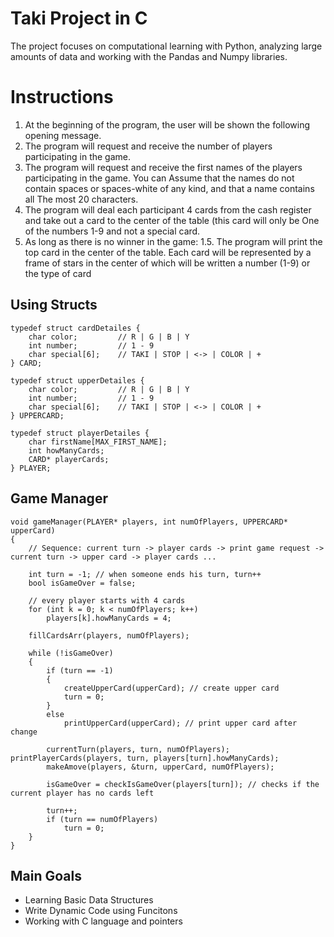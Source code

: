 # Taki Project in C

The project focuses on computational learning with Python, analyzing large amounts of data and working with the Pandas and Numpy libraries. 
# Instructions

1. At the beginning of the program, the user will be shown the following opening message.
2. The program will request and receive the number of players participating in the game.
3. The program will request and receive the first names of the players participating in the game. You can
Assume that the names do not contain spaces or spaces-white of any kind, and that a name contains all
The most 20 characters.
4. The program will deal each participant 4 cards from the cash register and take out a card to the center of the table (this card will only be
One of the numbers 1-9 and not a special card.
5. As long as there is no winner in the game:
1.5. The program will print the top card in the center of the table.
Each card will be represented by a frame of stars in the center of which will be written a number (1-9) or the type of card



## Using Structs 

```
typedef struct cardDetailes {
	char color;			// R | G | B | Y
	int number;			// 1 - 9
	char special[6];	// TAKI | STOP | <-> | COLOR | +
} CARD;

typedef struct upperDetailes {
	char color;			// R | G | B | Y
	int number;			// 1 - 9
	char special[6];	// TAKI | STOP | <-> | COLOR | +
} UPPERCARD;

typedef struct playerDetailes {
	char firstName[MAX_FIRST_NAME];
	int howManyCards;
	CARD* playerCards;
} PLAYER;

```
## Game Manager

```
void gameManager(PLAYER* players, int numOfPlayers, UPPERCARD* upperCard)
{
	// Sequence: current turn -> player cards -> print game request -> current turn -> upper card -> player cards ...

	int turn = -1; // when someone ends his turn, turn++
	bool isGameOver = false;

	// every player starts with 4 cards
	for (int k = 0; k < numOfPlayers; k++)
		players[k].howManyCards = 4;

	fillCardsArr(players, numOfPlayers);

	while (!isGameOver)
	{
		if (turn == -1)
		{
			createUpperCard(upperCard); // create upper card 
			turn = 0;
		}
		else
			printUpperCard(upperCard); // print upper card after change 

		currentTurn(players, turn, numOfPlayers);		printPlayerCards(players, turn, players[turn].howManyCards);
		makeAmove(players, &turn, upperCard, numOfPlayers);

		isGameOver = checkIsGameOver(players[turn]); // checks if the current player has no cards left

		turn++;
		if (turn == numOfPlayers)
			turn = 0;
	}
}
```


## Main Goals

- Learning Basic Data Structures
- Write Dynamic Code using Funcitons
- Working with C language and pointers

